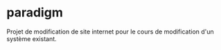 # paradigm
Projet de modification de site internet pour le cours de modification d'un système existant.
